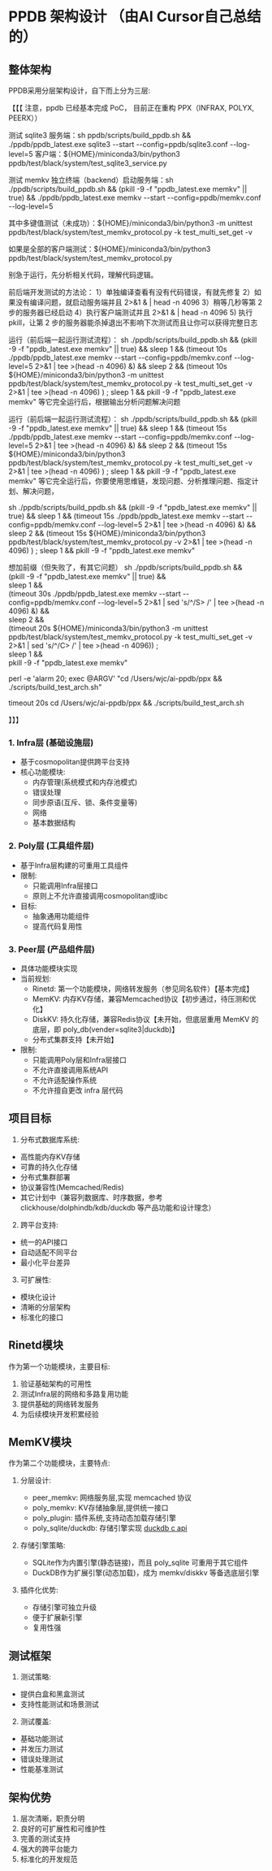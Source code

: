 # PPDB 架构设计 （由AI Cursor自己总结的）

## 整体架构

PPDB采用分层架构设计，自下而上分为三层:

【【【 注意，ppdb 已经基本完成 PoC，
目前正在重构 PPX（INFRAX, POLYX, PEERX））

测试 sqlite3 
服务端：sh ppdb/scripts/build_ppdb.sh && ./ppdb/ppdb_latest.exe sqlite3 --start --config=ppdb/sqlite3.conf --log-level=5
客户端：${HOME}/miniconda3/bin/python3 ppdb/test/black/system/test_sqlite3_service.py

测试 memkv
独立终端（backend）启动服务端：sh ./ppdb/scripts/build_ppdb.sh && (pkill -9 -f "ppdb_latest.exe memkv" || true) && ./ppdb/ppdb_latest.exe memkv --start --config=ppdb/memkv.conf --log-level=5

其中多键值测试（未成功）：${HOME}/miniconda3/bin/python3 -m unittest ppdb/test/black/system/test_memkv_protocol.py -k test_multi_set_get -v

如果是全部的客户端测试：${HOME}/miniconda3/bin/python3 ppdb/test/black/system/test_memkv_protocol.py

别急于运行，先分析相关代码，理解代码逻辑。

前后端开发测试的方法论：
1）单独编译查看有没有代码错误，有就先修复
2）如果没有编译问题，就启动服务端并且 2>&1 & | head -n 4096
3）稍等几秒等第 2 步的服务器已经启动
4）执行客户端测试并且 2>&1 & | head -n 4096
5) 执行 pkill，让第 2 步的服务器能杀掉退出不影响下次测试而且让你可以获得完整日志

运行（前后端一起运行测试流程）：
sh ./ppdb/scripts/build_ppdb.sh && (pkill -9 -f "ppdb_latest.exe memkv" || true) && sleep 1 && (timeout 10s ./ppdb/ppdb_latest.exe memkv --start --config=ppdb/memkv.conf --log-level=5 2>&1 | tee >(head -n 4096) &) && sleep 2 && (timeout 10s ${HOME}/miniconda3/bin/python3 -m unittest ppdb/test/black/system/test_memkv_protocol.py -k test_multi_set_get -v 2>&1 | tee >(head -n 4096) ) ; sleep 1 && pkill -9 -f "ppdb_latest.exe memkv"
等它完全运行后，根据输出分析问题解决问题

运行（前后端一起运行测试流程）：
sh ./ppdb/scripts/build_ppdb.sh && (pkill -9 -f "ppdb_latest.exe memkv" || true) && sleep 1 && (timeout 15s ./ppdb/ppdb_latest.exe memkv --start --config=ppdb/memkv.conf --log-level=5 2>&1 | tee >(head -n 4096) &) && sleep 2 && (timeout 15s ${HOME}/miniconda3/bin/python3 ppdb/test/black/system/test_memkv_protocol.py -k test_multi_set_get -v 2>&1 | tee >(head -n 4096) ) ; sleep 1 && pkill -9 -f "ppdb_latest.exe memkv"
等它完全运行后，你要使用思维链，发现问题、分析推理问题、指定计划、解决问题，

sh ./ppdb/scripts/build_ppdb.sh && (pkill -9 -f "ppdb_latest.exe memkv" || true) && sleep 1 && (timeout 15s ./ppdb/ppdb_latest.exe memkv --start --config=ppdb/memkv.conf --log-level=5 2>&1 | tee >(head -n 4096) &) && sleep 2 && (timeout 15s ${HOME}/miniconda3/bin/python3 ppdb/test/black/system/test_memkv_protocol.py -v 2>&1 | tee >(head -n 4096) ) ; sleep 1 && pkill -9 -f "ppdb_latest.exe memkv"


想加前缀（但失败了，有其它问题）
sh ./ppdb/scripts/build_ppdb.sh && \
(pkill -9 -f "ppdb_latest.exe memkv" || true) && \
sleep 1 && \
(timeout 30s ./ppdb/ppdb_latest.exe memkv --start --config=ppdb/memkv.conf --log-level=5 2>&1 | sed 's/^/S> /' | tee >(head -n 4096) &) && \
sleep 2 && \
(timeout 20s ${HOME}/miniconda3/bin/python3 -m unittest ppdb/test/black/system/test_memkv_protocol.py -k test_multi_set_get -v 2>&1 | sed 's/^/C> /' | tee >(head -n 4096)) ; \
sleep 1 && \
pkill -9 -f "ppdb_latest.exe memkv"

perl -e 'alarm 20; exec @ARGV' "cd /Users/wjc/ai-ppdb/ppx && ./scripts/build_test_arch.sh"

timeout 20s cd /Users/wjc/ai-ppdb/ppx && ./scripts/build_test_arch.sh

】】】

### 1. Infra层 (基础设施层)
- 基于cosmopolitan提供跨平台支持
- 核心功能模块:
  - 内存管理(系统模式和内存池模式)
  - 错误处理
  - 同步原语(互斥、锁、条件变量等)
  - 网络
  - 基本数据结构

### 2. Poly层 (工具组件层)
- 基于Infra层构建的可重用工具组件
- 限制:
  - 只能调用Infra层接口
  - 原则上不允许直接调用cosmopolitan或libc
- 目标:
  - 抽象通用功能组件
  - 提高代码复用性

### 3. Peer层 (产品组件层)
- 具体功能模块实现
- 当前规划:
  - Rinetd: 第一个功能模块，网络转发服务（参见同名软件）【基本完成】
  - MemKV: 内存KV存储，兼容Memcached协议【初步通过，待压测和优化】
  - DiskKV: 持久化存储，兼容Redis协议【未开始，但底层重用 MemKV 的底层，即 poly_db(vender=sqlite3|duckdb)】
  - 分布式集群支持【未开始】
- 限制:
  - 只能调用Poly层和Infra层接口
  - 不允许直接调用系统API
  - 不允许适配操作系统
  - 不允许擅自更改 infra 层代码

## 项目目标

1. 分布式数据库系统:
- 高性能内存KV存储
- 可靠的持久化存储
- 分布式集群部署
- 协议兼容性(Memcached/Redis)
- 其它计划中（兼容列数据库、时序数据，参考 clickhouse/dolphindb/kdb/duckdb 等产品功能和设计理念）

2. 跨平台支持:
- 统一的API接口
- 自动适配不同平台
- 最小化平台差异

3. 可扩展性:
- 模块化设计
- 清晰的分层架构
- 标准化的接口

## Rinetd模块

作为第一个功能模块，主要目标:
1. 验证基础架构的可用性
2. 测试Infra层的网络和多路复用功能
3. 提供基础的网络转发服务
4. 为后续模块开发积累经验

## MemKV模块

作为第二个功能模块，主要特点:
1. 分层设计:
   - peer_memkv: 网络服务层,实现 memcached 协议
   - poly_memkv: KV存储抽象层,提供统一接口
   - poly_plugin: 插件系统,支持动态加载存储引擎
   - poly_sqlite/duckdb: 存储引擎实现
   [duckdb c api](https://duckdb.org/docs/api/c/api.html)

2. 存储引擎策略:
   - SQLite作为内置引擎(静态链接)，而且 poly_sqlite 可重用于其它组件
   - DuckDB作为扩展引擎(动态加载)，成为 memkv/diskkv 等备选底层引擎

3. 插件化优势:
   - 存储引擎可独立升级
   - 便于扩展新引擎
   - 复用性强

## 测试框架

1. 测试策略:
- 提供白盒和黑盒测试
- 支持性能测试和场景测试

2. 测试覆盖:
- 基础功能测试
- 并发压力测试
- 错误处理测试
- 性能基准测试

## 架构优势

1. 层次清晰，职责分明
2. 良好的可扩展性和可维护性
3. 完善的测试支持
4. 强大的跨平台能力
5. 标准化的开发规范